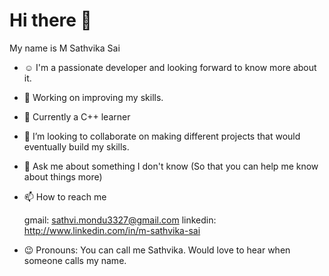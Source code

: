 # Hi there 👋

My name is M Sathvika Sai


- ☺️ I'm a passionate developer and looking forward to know more about it.
- 🔭 Working on improving my skills.
- 🌱 Currently a C++ learner
- 👯 I’m looking to collaborate on making different projects that would eventually build my skills.
- 💬 Ask me about something I don't know (So that you can help me know about things more)
- 📫 How to reach me
       
       
  gmail: sathvi.mondu3327@gmail.com       linkedin: http://www.linkedin.com/in/m-sathvika-sai
- 😉 Pronouns: You can call me Sathvika. Would love to hear when someone calls my name.

